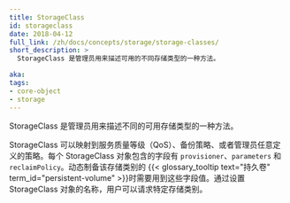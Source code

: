 ```yaml
---
title: StorageClass
id: storageclass
date: 2018-04-12
full_link: /zh/docs/concepts/storage/storage-classes/
short_description: >
  StorageClass 是管理员用来描述可用的不同存储类型的一种方法。

aka: 
tags:
- core-object
- storage
---
```



<!--
---
title: Storage Class
id: storageclass
date: 2018-04-12
full_link: /docs/concepts/storage/storage-classes
short_description: >
  A StorageClass provides a way for administrators to describe different available storage types.

aka:
tags:
- core-object
- storage
---
-->

<!--
 A StorageClass provides a way for administrators to describe different available storage types.
-->
 StorageClass 是管理员用来描述不同的可用存储类型的一种方法。

<!--more--> 

<!--
StorageClasses can map to quality-of-service levels, backup policies, or to arbitrary policies determined by cluster administrators. Each StorageClass contains the fields `provisioner`, `parameters`, and `reclaimPolicy`, which are used when a {{< glossary_tooltip text="Persistent Volume" term_id="persistent-volume" >}} belonging to the class needs to be dynamically provisioned. Users can request a particular class using the name of a StorageClass object.
-->

StorageClass 可以映射到服务质量等级（QoS）、备份策略、或者管理员任意定义的策略。每个 StorageClass 对象包含的字段有 `provisioner`、`parameters` 和 `reclaimPolicy`。动态制备该存储类别的 {{< glossary_tooltip text="持久卷" term_id="persistent-volume" >}}时需要用到这些字段值。通过设置 StorageClass 对象的名称，用户可以请求特定存储类别。